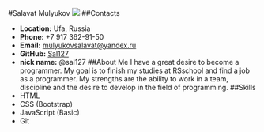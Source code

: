 #Salavat Mulyukov
![](/rsschool-cv/image/DSC_1362.jpg)
##Contacts
* __Location:__ Ufa, Russia
* __Phone:__ +7 917 362-91-50  
* __Email:__ mulyukovsalavat@yandex.ru
* __GitHub:__ [Sal127](https://github.com/Sal127)
* __nick name:__ @sal127
##About Me
I have a great desire to become a programmer. My goal is to finish my studies at RSschool and find a job as a programmer. My strengths are the ability to work in a team, discipline and the desire to develop in the field of programming.
##Skills
* HTML
* CSS (Bootstrap)
* JavaScript (Basic)
* Git
